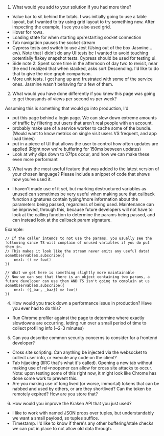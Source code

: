 1. What would you add to your solution if you had more time? 

- Value bar to sit behind the totals. I was initially going to use a table layout, but I wanted to try 
using grid layout to try something new. After inspecting the example, I see you also used grid.
- Hover for rows.
- Loading state for when starting up/restarting socket connection
- Tab navigation pauses the socket stream
- Cypress tests and switch to use Jest (Using out of the box Jasmine... ew). Note that I didn't do any UI tests bc I wanted to avoid touching potentially flakey snapshot tests. Cypress should be used for testing ui.
-  Side note 2: Spent some time in the afternoon of day two to revisit, near the end I realized that when stacked, asks sort Descending. I'd like to do that to give the nice graph comparison.
- More unit tests. I got hung up and frustrated with some of the service ones. Jasmine wasn't behaving for a few of them.

2. What would you have done differently if you knew this page was going to get thousands of views per second vs per week? 

Assuming this is something that would go into production, I'd 
- put this page behind a login page. We can slow down extreme amounts of traffic by filtering out users that aren't real people with an account.
- probably make use of a service worker to cache some of the bundle. (Would want to know metrics on single visit users VS frequent, and app load times)
- put in a piece of UI that allows the user to control how often updates are applied (Right now we're buffering for 150ms between updates)
- Look at why dips down to 67fps occur, and how we can make these even more performant

3. What was the most useful feature that was added to the latest version of your chosen language? Please include a snippet of code that shows how you've used it. 

- I haven't made use of it yet, but marking destructured variables as unused can sometimes be very useful when making sure that callback function signatures 
contain typing/more information about the parameters being passed, regardless of being used. Maintenance can be improved, through this, because future developers
will not have to look at the calling function to determine the params being passed, and can instead look at the callback param signature. 

Example:
```
// If the caller intends to not use the params, you usually see the following since TS will complain of unused variables if you do put them in.
// This makes it look like the stream never emits any useful data!
someObservable$.subscribe({
    next: () => foo()
})

// What we get here is something slightly more maintainable
// Now we can see that there is an object containing two params, a future developer can use them AND TS isn't going to complain at us
someObservable$.subscribe({
    next: ({_bar, _baz}) => foo()
})
```

4. How would you track down a performance issue in production? Have you ever had to do this?

- Run Chrome profiler against the page to determine where exactly slowdowns are occurring, letting run over a small period of time to collect profiling info (~2-3 minutes)

5. Can you describe common security concerns to consider for a frontend developer?

- Cross site scripting. Can anything be injected via the websocket to collect user info, or execute any code on the client?
- Tab hijacking (IIRC that's what it's called). Opening a new tab without making use of rel=noopener can allow for cross site attacks to occur.
Note: upon testing some of this right now, it might look like Chrome has done some work to prevent this.
- Are you making use of long lived (or worse, immortal) tokens that can be nabbed and used by others, or are they shortlived? Can the token be remotely expired? How are you store that?

6. How would you improve the Kraken API that you just used? 

- I like to work with named JSON props over tuples, but understandably we want a small payload, so tuples suffice.
- Timestamp. I'd like to know if there's any other buffering/stale checks we can put in place to not allow old data through.
